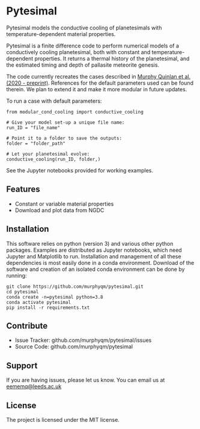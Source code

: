 Pytesimal
========

Pytesimal models the conductive cooling of planetesimals with temperature-dependent material properties.

Pytesimal is a finite difference code to perform numerical models of a conductively cooling planetesimal, both with constant and temperature-dependent properties. It returns a thermal history of the planetesimal, and the estimated timing and depth of pallasite meteorite genesis.

The code currently recreates the cases described in [Murphy Quinlan et al. (2020 - preprint)](https://www.essoar.org/doi/abs/10.1002/essoar.10504913.1). References for the default parameters used can be found therein. We plan to extend it and make it more modular in future updates.

To run a case with default parameters:

    from modular_cond_cooling import conductive_cooling

    # Give your model set-up a unique file name:
    run_ID = "file_name"

    # Point it to a folder to save the outputs:
    folder = "folder_path" 

    # Let your planetesimal evolve:
    conductive_cooling(run_ID, folder,)

See the Jupyter notebooks provided for working examples.

Features
--------

- Constant or variable material properties
- Download and plot data from NGDC

Installation
------------
This software relies on python (version 3) and various other python packages. Examples are distributed as Jupyter notebooks, which need Jupyter and Matplotlib to run. Installation and management of all these dependencies is most easily done in a conda environment. Download of the software and creation of an isolated conda environment can be done by running:


    git clone https://github.com/murphyqm/pytesimal.git
    cd pytesimal
    conda create -n=pytesimal python=3.8
    conda activate pytesimal
    pip install -r requirements.txt


Contribute
----------

- Issue Tracker: github.com/murphyqm/pytesimal/issues
- Source Code: github.com/murphyqm/pytesimal

Support
-------

If you are having issues, please let us know.
You can email us at eememq@leeds.ac.uk

License
-------

The project is licensed under the MIT license.
